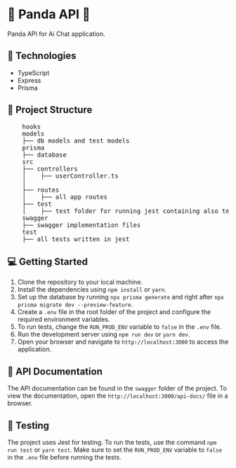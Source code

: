 # 🌟 Panda API 🌟

Panda API for Ai Chat application. 

## 🚀 Technologies

- TypeScript
- Express
- Prisma

## 📁 Project Structure


<pre>
    hooks
    models
    ├── db models and test models
    prisma
    ├── database
    src
    ├── controllers
    │    ├── userController.ts
    │    
    ├── routes
    │    ├── all app routes
    ├── test
    │    ├── test folder for running jest containing also test controllers
    swagger
    ├── swagger implementation files
    test
    ├── all tests written in jest
</pre>


## 💻 Getting Started

1. Clone the repository to your local machine.
2. Install the dependencies using `npm install` or `yarn`.
4. Set up the database by running `npx prisma generate` and right after `npx prisma migrate dev --preview-feature`.
5. Create a `.env` file in the root folder of the project and configure the required environment variables.
6. To run tests, change the `RUN_PROD_ENV` variable to `false` in the `.env` file.
7. Run the development server using `npm run dev` or `yarn dev`.
8. Open your browser and navigate to `http://localhost:3000` to access the application.

## 📝 API Documentation

The API documentation can be found in the `swagger` folder of the project. To view the documentation, open the `http://localhost:3000/api-docs/` file in a browser.

## 🧪 Testing

The project uses Jest for testing. To run the tests, use the command `npm run test` or `yarn test`. Make sure to set the `RUN_PROD_ENV` variable to `false` in the `.env` file before running the tests.
